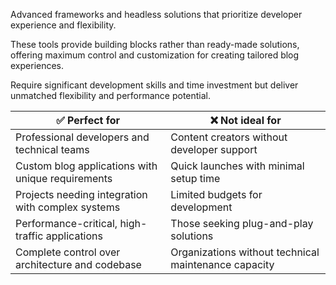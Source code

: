 Advanced frameworks and headless solutions that prioritize developer experience and flexibility.

These tools provide building blocks rather than ready-made solutions, offering maximum control and customization for creating tailored blog experiences.

Require significant development skills and time investment but deliver unmatched flexibility and performance potential.

| ✅ Perfect for | ❌ Not ideal for |
|----------------|------------------|
| Professional developers and technical teams | Content creators without developer support |
| Custom blog applications with unique requirements | Quick launches with minimal setup time |
| Projects needing integration with complex systems | Limited budgets for development |
| Performance-critical, high-traffic applications | Those seeking plug-and-play solutions |
| Complete control over architecture and codebase | Organizations without technical maintenance capacity |